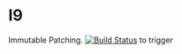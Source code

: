 # I9
Immutable Patching.
[![Build Status](https://dev.azure.com/G0pinath/I9/_apis/build/status/g0pinathbuild)](https://dev.azure.com/G0pinath/I9/_build/latest?definitionId=2)
to trigger
